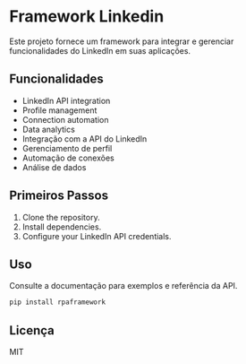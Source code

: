 # Framework Linkedin

Este projeto fornece um framework para integrar e gerenciar funcionalidades do LinkedIn em suas aplicações.

## Funcionalidades

- LinkedIn API integration
- Profile management
- Connection automation
- Data analytics
- Integração com a API do LinkedIn
- Gerenciamento de perfil
- Automação de conexões
- Análise de dados

## Primeiros Passos

1. Clone the repository.
2. Install dependencies.
3. Configure your LinkedIn API credentials.

## Uso

Consulte a documentação para exemplos e referência da API.
```bash
pip install rpaframework

```

## Licença

MIT